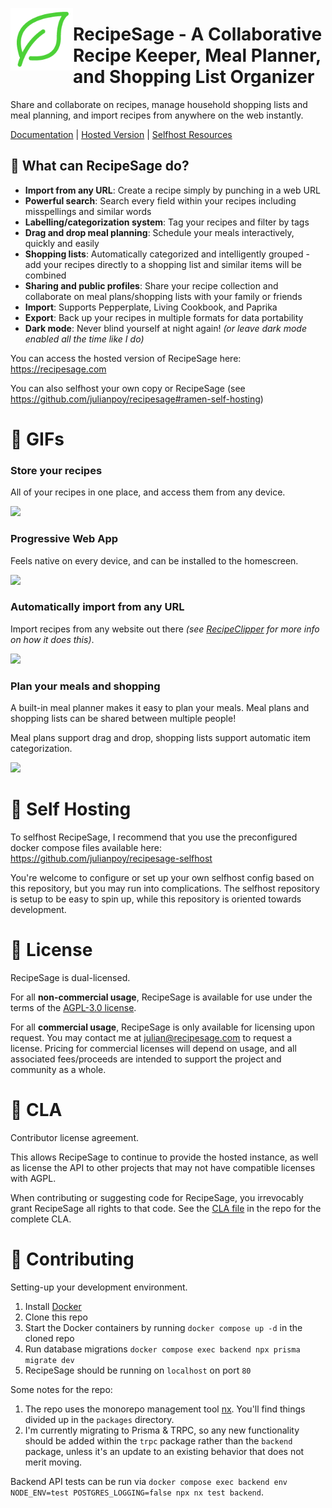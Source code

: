<a href="https://recipesage.com"><img align="left" width="100" height="100" src="packages/frontend/src/assets/imgs/logo_green.png"></img></a>

# RecipeSage - A Collaborative Recipe Keeper, Meal Planner, and Shopping List Organizer

Share and collaborate on recipes, manage household shopping lists and meal planning, and import recipes from anywhere on the web instantly.

<a href="https://docs.recipesage.com">Documentation</a> | <a href="https://recipesage.com">Hosted Version</a> | <a href="https://github.com/julianpoy/recipesage-selfhost">Selfhost Resources</a>

## :fork_and_knife: What can RecipeSage do?

- **Import from any URL**: Create a recipe simply by punching in a web URL
- **Powerful search**: Search every field within your recipes including misspellings and similar words
- **Labelling/categorization system**: Tag your recipes and filter by tags
- **Drag and drop meal planning**: Schedule your meals interactively, quickly and easily
- **Shopping lists**: Automatically categorized and intelligently grouped - add your recipes directly to a shopping list and similar items will be combined
- **Sharing and public profiles**: Share your recipe collection and collaborate on meal plans/shopping lists with your family or friends
- **Import**: Supports Pepperplate, Living Cookbook, and Paprika
- **Export**: Back up your recipes in multiple formats for data portability
- **Dark mode**: Never blind yourself at night again! _(or leave dark mode enabled all the time like I do)_

You can access the hosted version of RecipeSage here: https://recipesage.com

You can also selfhost your own copy or RecipeSage (see https://github.com/julianpoy/recipesage#ramen-self-hosting)

# :hamburger: GIFs

### Store your recipes

All of your recipes in one place, and access them from any device.

<img src="Assets/myrecipes.gif"></img>

### Progressive Web App

Feels native on every device, and can be installed to the homescreen.

<img src="Assets/recipe-mobile.gif"></img>

### Automatically import from any URL

Import recipes from any website out there _(see [RecipeClipper](https://github.com/julianpoy/recipeclipper) for more info on how it does this)_.

<img src="Assets/automatic-import.gif"></img>

### Plan your meals and shopping

A built-in meal planner makes it easy to plan your meals. Meal plans and shopping lists can be shared between multiple people!

Meal plans support drag and drop, shopping lists support automatic item categorization.

<img src="Assets/mealplan.gif"></img>

# :ramen: Self Hosting

To selfhost RecipeSage, I recommend that you use the preconfigured docker compose files available here: https://github.com/julianpoy/recipesage-selfhost

You're welcome to configure or set up your own selfhost config based on this repository, but you may run into complications. The selfhost repository is setup to be easy to spin up, while this repository is oriented towards development.

# :bread: License

RecipeSage is dual-licensed.

For all **non-commercial usage**, RecipeSage is available for use under the terms of the [AGPL-3.0 license](https://www.gnu.org/licenses/agpl-3.0.en.html).

For all **commercial usage**, RecipeSage is only available for licensing upon request. You may contact me at julian@recipesage.com to request a license.
Pricing for commercial licenses will depend on usage, and all associated fees/proceeds are intended to support the project and community as a whole.

# :doughnut: CLA

Contributor license agreement.

This allows RecipeSage to continue to provide the hosted instance, as well as license the API to other projects that may not have compatible licenses with AGPL.

When contributing or suggesting code for RecipeSage, you irrevocably grant RecipeSage all rights to that code. See the [CLA file](docs/CLA.md) in the repo for the complete CLA.

# 🐤 Contributing

Setting-up your development environment.

1. Install [Docker](https://docs.docker.com/get-docker/)
2. Clone this repo
3. Start the Docker containers by running `docker compose up -d` in the cloned repo
4. Run database migrations `docker compose exec backend npx prisma migrate dev`
5. RecipeSage should be running on `localhost` on port `80`

Some notes for the repo:

1. The repo uses the monorepo management tool [nx](https://nx.dev/api). You'll find things divided up in the `packages` directory.
2. I'm currently migrating to Prisma & TRPC, so any new functionality should be added within the `trpc` package rather than the `backend` package, unless it's an update to an existing behavior that does not merit moving.

Backend API tests can be run via `docker compose exec backend env NODE_ENV=test POSTGRES_LOGGING=false npx nx test backend`.
